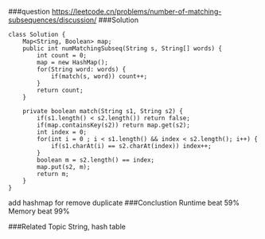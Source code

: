 ###question
https://leetcode.cn/problems/number-of-matching-subsequences/discussion/
###Solution
```
class Solution {
    Map<String, Boolean> map;
    public int numMatchingSubseq(String s, String[] words) {
        int count = 0;
        map = new HashMap();
        for(String word: words) {
            if(match(s, word)) count++;
        }
        return count;
    }

    private boolean match(String s1, String s2) {
        if(s1.length() < s2.length()) return false;
        if(map.containsKey(s2)) return map.get(s2);
        int index = 0;
        for(int i = 0 ; i < s1.length() && index < s2.length(); i++) {
            if(s1.charAt(i) == s2.charAt(index)) index++;
        }
        boolean m = s2.length() == index;
        map.put(s2, m);
        return m;
    }
}
```
add hashmap for remove duplicate
###Conclustion
Runtime beat 59%
Memory beat 99%

###Related Topic
String, hash table